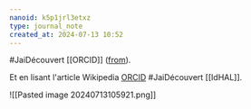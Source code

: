 ```yaml
---
nanoid: k5p1jrl3etxz
type: journal_note
created_at: 2024-07-13 10:52
---
```

#JaiDécouvert [[ORCID]] ([from](https://www.arthurperret.fr/)).

Et en lisant l'article Wikipedia [ORCID](https://fr.wikipedia.org/wiki/ORCID) #JaiDécouvert [[IdHAL]].

![[Pasted image 20240713105921.png]]

